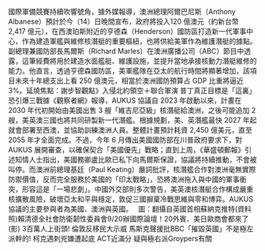 國際軍備競賽持續吹響號角，據外媒報導，澳洲總理阿爾巴尼斯（Anthony Albanese）預計於今（14）日晚間宣布，政府將投入120 億澳元（約新台幣 2,417 億元），在西澳珀斯附近的亨德森（Henderson）國防區打造新一代軍事中心，作為建造軍艦與維修核潛艇的重要樞紐，也將供給美軍作為維護潛艇的據點。副總理兼國防部長馬爾斯（Richard Marles）在澳洲廣播公司（ABC）節目中透露，這筆經費將用於建造水面艦艇、維護設施，並提升當地承接核動力潛艇維修的能力。他直言，透過亨德森國防區，美軍艦隊在亞太的航行時間將顯著增加，該項目未來十年總支出上看 250 億澳元，相當於澳洲國防預算占 GDP 比重將逼近 3%。延燒焦點：謝步智觀點》入侵北約領空＋聯合軍演 普丁真正目標是「這裏」 恐引爆三戰據《觀察者網》報導，AUKUS 協議自 2023 年啟動以來，計畫在 2030 年代初開始由美國出售 3 艘「維吉尼亞級」核潛艇給澳洲，之後可能追加 2 艘，美英澳三國也將共同研製新一代潛艦。根據規劃，美、英潛艦最快 2027 年起就會部署至西澳，並協助訓練澳洲人員。整體計畫預計耗資 2,450 億美元，直至 2055 年才全面完成。不過，今年 6 月傳出美國國防部在川普政府要求下，對 AUKUS 展開審查，以確保契合「美國優先」戰略；直到上周，《華盛頓郵報》引述知情人士指出，美國務卿盧比歐已私下向馬爾斯保證，協議將持續推動，不會被叫停。而澳洲前總理基廷（Paul Keating）嚴詞批評，核潛艦合作對澳洲毫無實際防禦價值，反而完全服務於美國的「印太戰略」，恐將澳洲拖入與中國的軍事衝突，形容這是「一場悲劇」。中國外交部則多次警告，美英澳核潛艇合作構成嚴重核擴散風險，破壞亞太和平與穩定，敦促三國摒棄冷戰思維與零和博弈。AUKUS協議的主要參與者為美國、澳洲與英國。   圖：翻攝自英國首相蘇納克推特(資料照)賴清德全社會防衛韌性委員會9/20辦國際論壇！20外賓、美日歐商會都來了(影) 3百萬人上街頭! 倫敦反移民大示威 馬斯克聲援批BBC「摧毀英國」不是極左派幹的! 柯克遇刺兇嫌遭起底 ACT近滿分 疑與極右派Groypers有關